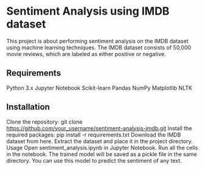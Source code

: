 

# Sentiment Analysis using IMDB dataset
This project is about performing sentiment analysis on the IMDB dataset using machine learning techniques. The IMDB dataset consists of 50,000 movie reviews, which are labeled as either positive or negative.

## Requirements
Python 3.x
Jupyter Notebook
Scikit-learn
Pandas
NumPy
Matplotlib
NLTK
## Installation
Clone the repository: git clone https://github.com/your_username/sentiment-analysis-imdb.git
Install the required packages: pip install -r requirements.txt
Download the IMDB dataset from here.
Extract the dataset and place it in the project directory.
Usage
Open sentiment_analysis.ipynb in Jupyter Notebook.
Run all the cells in the notebook.
The trained model will be saved as a pickle file in the same directory.
You can use this model to predict the sentiment of any text.
